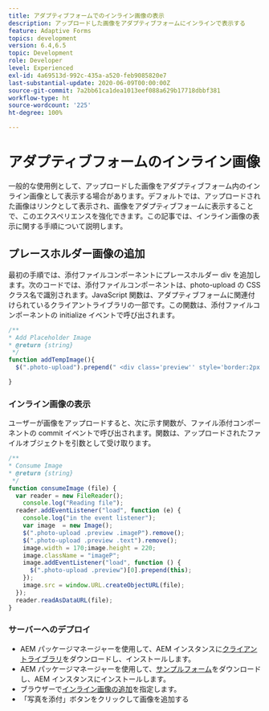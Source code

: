 ```yaml
---
title: アダプティブフォームでのインライン画像の表示
description: アップロードした画像をアダプティブフォームにインラインで表示する
feature: Adaptive Forms
topics: development
version: 6.4,6.5
topic: Development
role: Developer
level: Experienced
exl-id: 4a69513d-992c-435a-a520-feb9085820e7
last-substantial-update: 2020-06-09T00:00:00Z
source-git-commit: 7a2bb61ca1dea1013eef088a629b17718dbbf381
workflow-type: ht
source-wordcount: '225'
ht-degree: 100%

---
```


# アダプティブフォームのインライン画像

一般的な使用例として、アップロードした画像をアダプティブフォーム内のインライン画像として表示する場合があります。デフォルトでは、アップロードされた画像はリンクとして表示され、画像をアダプティブフォームに表示することで、このエクスペリエンスを強化できます。この記事では、インライン画像の表示に関する手順について説明します。

## プレースホルダー画像の追加

最初の手順では、添付ファイルコンポーネントにプレースホルダー div を追加します。次のコードでは、添付ファイルコンポーネントは、photo-upload の CSS クラス名で識別されます。JavaScript 関数は、アダプティブフォームに関連付けられているクライアントライブラリの一部です。この関数は、添付ファイルコンポーネントの initialize イベントで呼び出されます。

```javascript
/**
* Add Placeholder Image
* @return {string} 
 */
function addTempImage(){
  $(".photo-upload").prepend(" <div class='preview'' style='border:2px solid;height:225px;width:175px;text-align:center'><br><br><div class='text'>3.5mm * 4.5mm<br>2Mb max<br>Min 600dpi</div></div><br>");

}
```

### インライン画像の表示

ユーザーが画像をアップロードすると、次に示す関数が、ファイル添付コンポーネントの commit イベントで呼び出されます。関数は、アップロードされたファイルオブジェクトを引数として受け取ります。

```javascript
/**
* Consume Image
* @return {string} 
 */
function consumeImage (file) {
  var reader = new FileReader();
    console.log("Reading file");
  reader.addEventListener("load", function (e) {
    console.log("in the event listener");
    var image  = new Image();
    $(".photo-upload .preview .imageP").remove();
    $(".photo-upload .preview .text").remove();
    image.width = 170;image.height = 220;
    image.className = "imageP";
    image.addEventListener("load", function () {
      $(".photo-upload .preview")[0].prepend(this);
    });
    image.src = window.URL.createObjectURL(file);
  });
  reader.readAsDataURL(file); 
}
```

### サーバーへのデプロイ

* AEM パッケージマネージャーを使用して、AEM インスタンスに[クライアントライブラリ](assets/inline-image-client-library.zip)をダウンロードし、インストールします。
* AEM パッケージマネージャーを使用して、[サンプルフォーム](assets/inline-image-af.zip)をダウンロードし、AEM インスタンスにインストールします。
* ブラウザーで[インライン画像の追加](http://localhost:4502/content/dam/formsanddocuments/addinlineimage/jcr:content?wcmmode=disabled)を指定します。
* 「写真を添付」ボタンをクリックして画像を追加する
